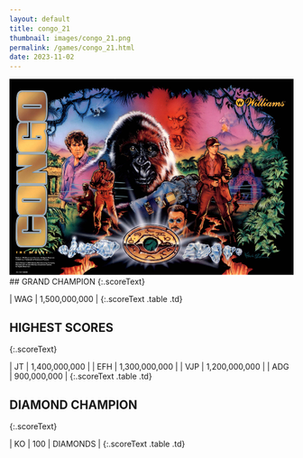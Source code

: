 ```yaml
---
layout: default
title: congo_21
thumbnail: images/congo_21.png
permalink: /games/congo_21.html
date: 2023-11-02
---
```


<img src="../images/congo_21.png" class="gameThumbnail img-fluid mx-auto align-middle">
## GRAND CHAMPION
{:.scoreText}

| WAG | 1,500,000,000 | 
{:.scoreText .table .td}

## HIGHEST SCORES
{:.scoreText}

| JT | 1,400,000,000 | 
| EFH | 1,300,000,000 | 
| VJP | 1,200,000,000 | 
| ADG | 900,000,000 | 
{:.scoreText .table .td}

## DIAMOND CHAMPION
{:.scoreText}

| KO | 100 | DIAMONDS | 
{:.scoreText .table .td}
